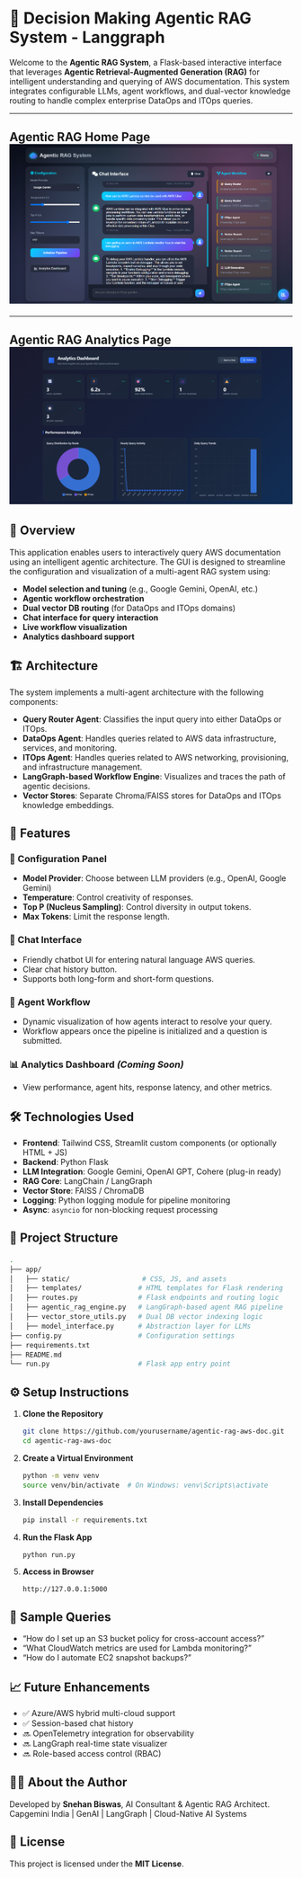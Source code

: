 
# 🧠 Decision Making Agentic RAG System - Langgraph

Welcome to the **Agentic RAG System**, a Flask-based interactive interface that leverages **Agentic Retrieval-Augmented Generation (RAG)** for intelligent understanding and querying of AWS documentation. This system integrates configurable LLMs, agent workflows, and dual-vector knowledge routing to handle complex enterprise DataOps and ITOps queries.

---
Agentic RAG Home Page
![Agentic RAG UI Home](./assets/interface.png)
---

---
Agentic RAG Analytics Page
![Agentic RAG UI Analytics](./assets/analytics.png)
---

## 🚀 Overview

This application enables users to interactively query AWS documentation using an intelligent agentic architecture. The GUI is designed to streamline the configuration and visualization of a multi-agent RAG system using:

- **Model selection and tuning** (e.g., Google Gemini, OpenAI, etc.)
- **Agentic workflow orchestration**
- **Dual vector DB routing** (for DataOps and ITOps domains)
- **Chat interface for query interaction**
- **Live workflow visualization**
- **Analytics dashboard support**

## 🏗️ Architecture

The system implements a multi-agent architecture with the following components:

- **Query Router Agent**: Classifies the input query into either DataOps or ITOps.
- **DataOps Agent**: Handles queries related to AWS data infrastructure, services, and monitoring.
- **ITOps Agent**: Handles queries related to AWS networking, provisioning, and infrastructure management.
- **LangGraph-based Workflow Engine**: Visualizes and traces the path of agentic decisions.
- **Vector Stores**: Separate Chroma/FAISS stores for DataOps and ITOps knowledge embeddings.

## 🧩 Features

### 🔧 Configuration Panel

- **Model Provider**: Choose between LLM providers (e.g., OpenAI, Google Gemini)
- **Temperature**: Control creativity of responses.
- **Top P (Nucleus Sampling)**: Control diversity in output tokens.
- **Max Tokens**: Limit the response length.

### 💬 Chat Interface

- Friendly chatbot UI for entering natural language AWS queries.
- Clear chat history button.
- Supports both long-form and short-form questions.

### 🧠 Agent Workflow

- Dynamic visualization of how agents interact to resolve your query.
- Workflow appears once the pipeline is initialized and a question is submitted.

### 📊 Analytics Dashboard *(Coming Soon)*

- View performance, agent hits, response latency, and other metrics.

## 🛠️ Technologies Used

- **Frontend**: Tailwind CSS, Streamlit custom components (or optionally HTML + JS)
- **Backend**: Python Flask
- **LLM Integration**: Google Gemini, OpenAI GPT, Cohere (plug-in ready)
- **RAG Core**: LangChain / LangGraph
- **Vector Store**: FAISS / ChromaDB
- **Logging**: Python logging module for pipeline monitoring
- **Async**: `asyncio` for non-blocking request processing

## 📁 Project Structure

```bash
.
├── app/
│   ├── static/                  # CSS, JS, and assets
│   ├── templates/              # HTML templates for Flask rendering
│   ├── routes.py               # Flask endpoints and routing logic
│   ├── agentic_rag_engine.py   # LangGraph-based agent RAG pipeline
│   ├── vector_store_utils.py   # Dual DB vector indexing logic
│   ├── model_interface.py      # Abstraction layer for LLMs
├── config.py                   # Configuration settings
├── requirements.txt
├── README.md
└── run.py                      # Flask app entry point
```

## ⚙️ Setup Instructions

1. **Clone the Repository**
   ```bash
   git clone https://github.com/yourusername/agentic-rag-aws-doc.git
   cd agentic-rag-aws-doc
   ```

2. **Create a Virtual Environment**
   ```bash
   python -m venv venv
   source venv/bin/activate  # On Windows: venv\Scripts\activate
   ```

3. **Install Dependencies**
   ```bash
   pip install -r requirements.txt
   ```

4. **Run the Flask App**
   ```bash
   python run.py
   ```

5. **Access in Browser**
   ```
   http://127.0.0.1:5000
   ```

## 🧪 Sample Queries

- “How do I set up an S3 bucket policy for cross-account access?”
- “What CloudWatch metrics are used for Lambda monitoring?”
- “How do I automate EC2 snapshot backups?”

## 📈 Future Enhancements

- ✅ Azure/AWS hybrid multi-cloud support
- ✅ Session-based chat history
- 🔜 OpenTelemetry integration for observability
- 🔜 LangGraph real-time state visualizer
- 🔜 Role-based access control (RBAC)

## 🙋‍♂️ About the Author

Developed by **Snehan Biswas**, AI Consultant & Agentic RAG Architect.  
Capgemini India | GenAI | LangGraph | Cloud-Native AI Systems

## 📄 License

This project is licensed under the **MIT License**.
